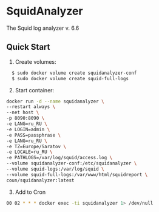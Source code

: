 # SquidAnalyzer
The Squid log analyzer v. 6.6

## Quick Start

1. Create volumes:
```bash
  $ sudo docker volume create squidanalyzer-conf
  $ sudo docker volume create squid-full-logs
```

2. Start container:
```bash
docker run -d --name squidanalyzer \
--restart always \
--net host \
-p 8090:8090 \
-e LANG=ru_RU \
-e LOGIN=admin \
-e PASS=passphrase \
-e LANG=ru_RU \
-e TZ=Europe/Saratov \
-e LOCALE=ru_RU \
-e PATHLOGS=/var/log/squid/access.log \
--volume squidanalyzer-conf:/etc/squidanalyzer \
--volume squid-logs:/var/log/squid \
--volume squid-full-logs:/var/www/html/squidreport \
coun/squidanalyzer:latest
```
3. Add to Cron
```bash
00 02 * * * docker exec -ti squidanalyzer 1> /dev/null
```
